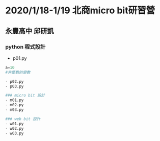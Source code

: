 # 2020/1/18-1/19 北商micro bit研習營
## 永豐高中 邱研凱

### python 程式設計
- p01.py
 ```python
 a=10
 #非整數的變數
 
- p02.py
- p03.py

### micro bit 設計
- m01.py
- m02.py
- m03.py

### web bit 設計
- w01.py
- w02.py
- w03.py
